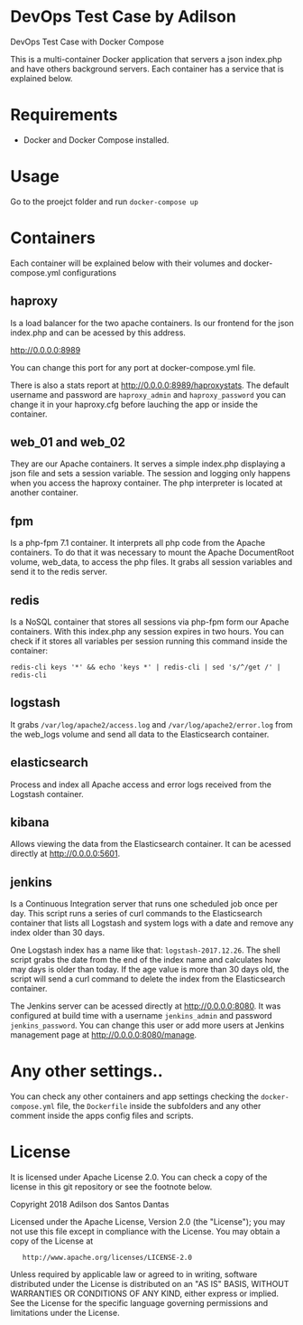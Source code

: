 # DevOps Test Case by Adilson

DevOps Test Case with Docker Compose

This is a multi-container Docker application that servers a json index.php and have others background servers. Each container has a service that is explained below.

# Requirements

* Docker and Docker Compose installed.

# Usage

Go to the proejct folder and run `docker-compose up`

# Containers

Each container will be explained below with their volumes and docker-compose.yml configurations

## haproxy

Is a load balancer for the two apache containers. Is our frontend for the json index.php and can be acessed by this address.

http://0.0.0.0:8989

You can change this port for any port at docker-compose.yml file.

There is also a stats report at http://0.0.0.0:8989/haproxystats. The default username and password are `haproxy_admin` and `haproxy_password` you can change it in your haproxy.cfg before lauching the app or inside the container.

## web_01 and web_02

They are our Apache containers. It serves a simple index.php displaying a json file and sets a session variable. The session and logging only happens when you access the haproxy container. The php interpreter is located at another container.

## fpm

Is a php-fpm 7.1 container. It interprets all php code from the Apache containers. To do that it was necessary to mount the Apache DocumentRoot volume, web_data, to access the php files. It grabs all session variables and send it to the redis server.

## redis

Is a NoSQL container that stores all sessions via php-fpm form our Apache containers. With this index.php any session expires in two hours. You can check if it stores all variables per session running this command inside the container:

`redis-cli keys '*' && echo 'keys *' | redis-cli | sed 's/^/get /' | redis-cli `

## logstash

It grabs `/var/log/apache2/access.log` and `/var/log/apache2/error.log` from the web_logs volume and send all data to the Elasticsearch container.

## elasticsearch

Process and index all Apache access and error logs received from the Logstash container.

## kibana

Allows viewing the data from the Elasticsearch container. It can be acessed directly at http://0.0.0.0:5601.

## jenkins

Is a Continuous Integration server that runs one scheduled job once per day. This script runs a series of curl commands to the Elasticsearch container that lists all Logstash and system logs with a date and remove any index older than 30 days.

One Logstash index has a name like that: `logstash-2017.12.26`. The shell script grabs the date from the end of the index name and calculates how may days is older than today. If the age value is more than 30 days old, the script will send a curl command to delete the index from the Elasticsearch container.

The Jenkins server can be acessed directly at http://0.0.0.0:8080. It was configured at build time with a username `jenkins_admin` and password `jenkins_password`. You can change this user or add more users at Jenkins  management page at http://0.0.0.0:8080/manage.

# Any other settings..

You can check any other containers and app settings checking the `docker-compose.yml` file, the `Dockerfile` inside the subfolders and any other comment inside the apps config files and scripts.

# License

It is licensed under Apache License 2.0. You can check a copy of the license in this git repository or see the footnote below.

Copyright 2018 Adilson dos Santos Dantas

   Licensed under the Apache License, Version 2.0 (the "License");
   you may not use this file except in compliance with the License.
   You may obtain a copy of the License at

       http://www.apache.org/licenses/LICENSE-2.0

   Unless required by applicable law or agreed to in writing, software
   distributed under the License is distributed on an "AS IS" BASIS,
   WITHOUT WARRANTIES OR CONDITIONS OF ANY KIND, either express or implied.
   See the License for the specific language governing permissions and
   limitations under the License.
